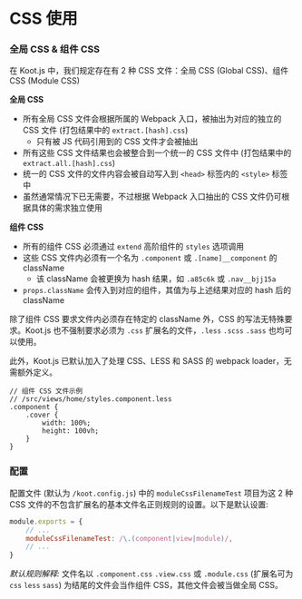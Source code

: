 # CSS 使用

### 全局 CSS & 组件 CSS

在 Koot.js 中，我们规定存在有 2 种 CSS 文件：全局 CSS (Global CSS)、组件 CSS (Module CSS)

**全局 CSS**

- 所有全局 CSS 文件会根据所属的 Webpack 入口，被抽出为对应的独立的 CSS 文件 (打包结果中的 `extract.[hash].css`)
  - 只有被 JS 代码引用到的 CSS 文件才会被抽出
- 所有这些 CSS 文件结果也会被整合到一个统一的 CSS 文件中 (打包结果中的 `extract.all.[hash].css`)
- 统一的 CSS 文件的文件内容会被自动写入到 `<head>` 标签内的 `<style>` 标签中
- 虽然通常情况下已无需要，不过根据 Webpack 入口抽出的 CSS 文件仍可根据具体的需求独立使用

**组件 CSS**

- 所有的组件 CSS 必须通过 `extend` 高阶组件的 `styles` 选项调用
- 这些 CSS 文件内必须有一个名为 `.component` 或 `.[name]__component` 的 className
  - 该 className 会被更换为 hash 结果，如 `.a85c6k` 或 `.nav__bjj15a`
- `props.className` 会传入到对应的组件，其值为与上述结果对应的 hash 后的 className

除了组件 CSS 要求文件内必须存在特定的 className 外，CSS 的写法无特殊要求。Koot.js 也不强制要求必须为 `.css` 扩展名的文件，`.less` `.scss` `.sass` 也均可以使用。

此外，Koot.js 已默认加入了处理 CSS、LESS 和 SASS 的 webpack loader，无需额外定义。

```less
// 组件 CSS 文件示例
// /src/views/home/styles.component.less
.component {
    .cover {
        width: 100%;
        height: 100vh;
    }
}
```

### 配置

配置文件 (默认为 `/koot.config.js`) 中的 `moduleCssFilenameTest` 项目为这 2 种 CSS 文件的不包含扩展名的基本文件名正则规则的设置。以下是默认设置: 

```javascript
module.exports = {
    // ...
    moduleCssFilenameTest: /\.(component|view|module)/,
    // ...
}
```

_默认规则解释:_ 文件名以 `.component.css` `.view.css` 或 `.module.css` (扩展名可为 `css` `less` `sass`) 为结尾的文件会当作组件 CSS，其他文件会被当做全局 CSS。
